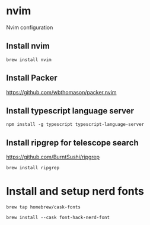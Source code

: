 # nvim
Nvim configuration

## Install nvim 
`brew install nvim`

## Install Packer

https://github.com/wbthomason/packer.nvim

## Install typescript language server

`npm install -g typescript typescript-language-server`

## Install ripgrep for telescope search

https://github.com/BurntSushi/ripgrep

`brew install ripgrep`

# Install and setup nerd fonts 

`brew tap homebrew/cask-fonts`

`brew install --cask font-hack-nerd-font`
